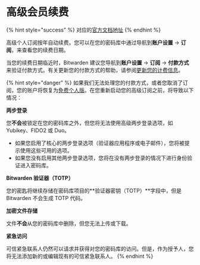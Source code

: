 # 高级会员续费

{% hint style="success" %}
对应的[官方文档地址](https://bitwarden.com/help/article/premium-renewal/)
{% endhint %}

高级个人订阅按年自动续费。您可以在您的密码库中通过导航到**账户设置** → **订阅**，来查看您的续费日期。

当您的续费日期临近时，Bitwarden 建议您导航到**账户设置** → **订阅** → **付款方式**来验证付款方式。有关更新您的付款方式的帮助，请参阅[更新您的计费信息](../update-your-billing-information.md)。

{% hint style="danger" %}
如果我们无法处理您的付款方式，或者您取消了订阅，您的账户将恢复为[免费个人版](about-bitwarden-plans.md#free-individual)。在您重新启动您的高级订阅之前，将导致以下情况：

**两步登录**

您**不会**被锁定在您的密码库之外，但您将无法使用高级两步登录选项，如 Yubikey、FIDO2 或 Duo。

* 如果您启用了核心的两步登录选项（验证器应用程序或电子邮件），您将被提示使用这些可用的选项。&#x20;
* 如果您没有启用其他两步登录选项，您将在没有两步登录的情况下进行身份验证进入密码库。

**Bitwarden 验证器（TOTP）**

您的密匙将继续存储在密码库项目的**验证器密钥（TOTP）**字段中，但是 Bitwarden 不会生成 TOTP 代码。

**加密文件存储**

文件**不会**从您的密码库中删除，但您无法上传或下载。

**紧急访问**

可信紧急联系人仍然可以请求并获得对您的密码库的访问。但是，作为授予人，您将无法添加新的或编辑现有的可信紧急联系人。
{% endhint %}
